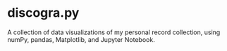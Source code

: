 # discogra.py
A collection of data visualizations of my personal record collection, using numPy, pandas, Matplotlib, and Jupyter Notebook.
